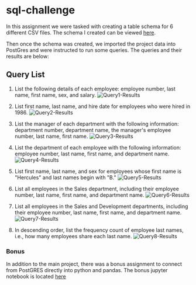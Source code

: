 # sql-challenge

In this assignment we were tasked with creating a table schema for 6 different CSV files. The schema I created can be viewed [here](EmployeeSQL/schema-load.sql).

Then once the schema was created, we imported the project data into PostGres and were instructed to run some queries. The queries and their results are below:

## Query List
1. List the following details of each employee: employee number, last name, first name, sex, and salary.
![Query1-Results](/EmployeeSQL/Images/query-1-results.png)

2. List first name, last name, and hire date for employees who were hired in 1986.
![Query2-Results](/EmployeeSQL/Images/query-2-results.png)

3. List the manager of each department with the following information: department number, department name, the manager's employee number, last name, first name.
![Query3-Results](/EmployeeSQL/Images/query-3-results.png)

4. List the department of each employee with the following information: employee number, last name, first name, and department name.
![Query4-Results](/EmployeeSQL/Images/query-4-results.png)

5. List first name, last name, and sex for employees whose first name is "Hercules" and last names begin with "B."
![Query5-Results](/EmployeeSQL/Images/query-5-results.png)

6. List all employees in the Sales department, including their employee number, last name, first name, and department name.
![Query6-Results](/EmployeeSQL/Images/query-6-results.png)

7. List all employees in the Sales and Development departments, including their employee number, last name, first name, and department name.
![Query7-Results](/EmployeeSQL/Images/query-7-results.png)

8. In descending order, list the frequency count of employee last names, i.e., how many employees share each last name.
![Query8-Results](/EmployeeSQL/Images/query-8-results.png)


### Bonus 

In addition to the main project, there was a bonus assignment to connect from PostGRES directly into python and pandas. The bonus jupyter notebook is located [here](sql-challenge-bonus.ipynb) 
